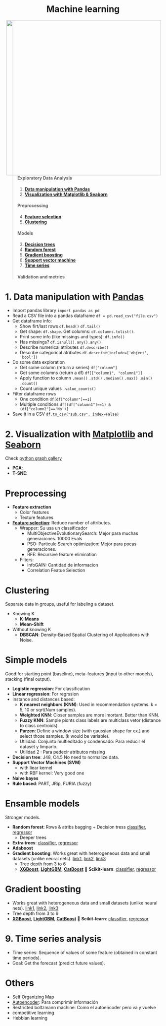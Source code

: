 <h1 align="center">Machine learning</h1>


<img align="right" width="500" src="https://www.kaggle.com/static/images/education/homepage-illustration.png">

> #### Exploratory Data Analysis
> 1. [**Data manipulation with Pandas**](#1-know-the-basics)
> 2. [**Visualization with Matplotlib & Seaborn**](#Visualization)
>
> #### Preprocessing
> 4. [**Feature selection**](#3-improve-generalization-and-avoid-overfitting-try-in-that-order)
> 5. [**Clustering**](#clustering)
>
> #### Models
> 3. [**Decision trees**](#2-choose-training-hyperparams)
> 3. [**Random forest**](#2-choose-training-hyperparams)
> 3. [**Gradient boosting**](#2-choose-training-hyperparams)
> 3. [**Support vector machine**](#2-choose-training-hyperparams)
> 3. [**Time series**](#2-choose-training-hyperparams)
>
> #### Validation and metrics

# 1. Data manipulation with [Pandas](https://pandas.pydata.org)
- Import pandas library `import pandas as pd`
- Read a CSV file into a pandas dataframe `df = pd.read_csv("file.csv")`
- Get dataframe info:
  - Show firt/last rows `df.head()` `df.tail()`
  - Get shape: `df.shape`. Get columns: `df.columns.tolist()`.
  - Print some info (like missings and types): `df.info()`
  - Has missings? `df.isnull().any().any()`
  - Describe numerical atributes `df.describe()`
  - Describe categorical atributes `df.describe(include=['object', 'bool'])`
- Do some data exploration
  - Get some column (return a series) `df["column"]`
  - Get some columns (return a df) `df[["column1", "column1"]]`
  - Apply function to column `.mean()` `.std()` `.median()` `.max()` `.min()` `.count()`
  - Count unique values `.value_counts()`
- Filter dataframe rows
  - One condition `df[df["column"]==1]`
  - Multiple conditions `df[(df["column1"]==1) & (df["column2"]=='No')]`
- Save it in a CSV [`df.to_csv("sub.csv", index=False)`](http://pandas.pydata.org/pandas-docs/stable/user_guide/io.html#io-store-in-csv)

# 2. Visualization with [Matplotlib](https://matplotlib.org/) and [Seaborn](https://seaborn.pydata.org/)
Check [python graph gallery](https://python-graph-gallery.com)
- **PCA**:
- **T-SNE**:


# Preprocessing
- **Feature extraction**
  - Color features
  - Texture features
- [**Feature selection**](https://scikit-learn.org/stable/modules/feature_selection.html): Reduce number of attributes.
  - Wrapper: Su usa un classificador
    - MultiObjectiveEvolutionarySearch: Mejor para muchas generaciones. 10000 Evals
    - PSO: Particule Search optimization: Mejor para pocas generaciones.
    - RFE: Recursive feature elimination
  - Filters:
    - InfoGAIN: Cantidad de informacion
    - Correlation Featue Selection


# Clustering
Separate data in groups, useful for labeling a dataset.
- Knowing K
  - **K-Means**
  - **Mean-Shift**
- Without knowing K
  - **DBSCAN**: Density-Based Spatial Clustering of Applications with Noise. 




# Simple models
Good for starting point (baseline), meta-features (input to other models), stacking (final output).
- **Logistic regression**: For classification
- **Linear regression**: For regrssion
- Instance and distances based:
  - **K nearest neighbors (KNN)**: Used in recommendation systems. k = 5, 10 or sqrt(Num samples).
  - **Weighted KNN**: Closer samples are more imortant. Better than KNN.
  - **Fuzzy KNN**: Sample pionts class labels are multiclass vetor (distance to class centroids).
  - **Parzen**: Define a window size (with gaussian shape for ex.) and select those samples. (k would be variable).
  - Utilidad: Conjunto multieditado y condensado: Para reducir el dataset y limparlo.
  - Utilidad 2 : Para pedecir atributos missing
- **Decision tree**: J48, C4.5 No need to normalize data.
- **Support Vector Machines (SVM)**
  - with liear kernel
  - with RBF kernel: Very good one
- **Naive bayes**
- **Rule based**: PART, JRip, FURIA (fuzzy)


# Ensamble models
Stronger models.
- **Random forest**: Rows & atribs bagging + Decision tress [classifier](https://scikit-learn.org/stable/modules/generated/sklearn.ensemble.RandomForestClassifier.html), [regressor](https://scikit-learn.org/stable/modules/generated/sklearn.ensemble.RandomForestRegressor.html)
  - Deeper trees
- **Extra trees**: [classifier](https://scikit-learn.org/stable/modules/generated/sklearn.ensemble.ExtraTreesClassifier.html), [regressor](https://scikit-learn.org/stable/modules/generated/sklearn.ensemble.ExtraTreesRegressor.html)
- **Adaboost**
- **Gradient boosting**: Works great with heterogeneous data and small datasets (unlike neural nets). [link1](http://explained.ai/gradient-boosting/index.html), [link2](https://medium.com/mlreview/gradient-boosting-from-scratch-1e317ae4587d), [link3](http://blog.kaggle.com/2017/01/23/a-kaggle-master-explains-gradient-boosting/)
  - Tree depth from 3 to 6
  - [**XGBoost**](https://github.com/dmlc/xgboost), [**LightGBM**](https://github.com/Microsoft/LightGBM), [**CatBoost**](https://github.com/catboost/catboost) 💪 **Scikit-learn**: [classifier](https://scikit-learn.org/stable/modules/generated/sklearn.ensemble.GradientBoostingClassifier.html), [regressor](https://scikit-learn.org/stable/modules/generated/sklearn.ensemble.GradientBoostingRegressor.html)

# Gradient boosting
- Works great with heterogeneous data and small datasets (unlike neural nets). [link1](http://explained.ai/gradient-boosting/index.html), [link2](https://medium.com/mlreview/gradient-boosting-from-scratch-1e317ae4587d), [link3](http://blog.kaggle.com/2017/01/23/a-kaggle-master-explains-gradient-boosting/)
- Tree depth from 3 to 6
- [**XGBoost**](https://github.com/dmlc/xgboost), [**LightGBM**](https://github.com/Microsoft/LightGBM), [**CatBoost**](https://github.com/catboost/catboost) 💪 **Scikit-learn**: [classifier](https://scikit-learn.org/stable/modules/generated/sklearn.ensemble.GradientBoostingClassifier.html), [regressor](https://scikit-learn.org/stable/modules/generated/sklearn.ensemble.GradientBoostingRegressor.html)


# 9. Time series analysis
- Time series: Sequence of values of some feature (obtained in constant time periods).
- Goal: Get the forecast (predict future values).

# Others
- Self Organizing Map
- [Autoencoder](/teoría/modelos/autoencoder.md): Para comprimir información
- Restricted boltzmann machine: Como el autoencoder pero va y vuelve
- competitive learning
- Hebbian learning
